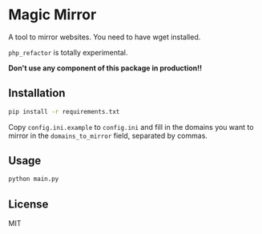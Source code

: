 # Magic Mirror

A tool to mirror websites.
You need to have wget installed.

`php_refactor` is totally experimental.

**Don't use any component of this package in production!!**

## Installation

```bash
pip install -r requirements.txt
```

Copy `config.ini.example` to `config.ini` and fill in the domains you want to mirror in the `domains_to_mirror` field, separated by commas.

## Usage

```bash
python main.py
```

## License

MIT
